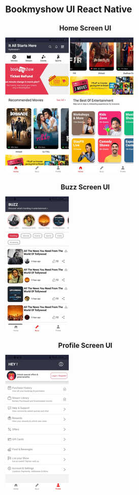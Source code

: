 # Bookmyshow UI React Native

<h2 align="center" > Home Screen UI</h2>
<img src="AppScreenshot\pic1.jpg" width="200" >   <img src="AppScreenshot\pic2.jpg" width="200" >
<br>
<h2 align="center" >Buzz Screen UI</h2>
<img src="AppScreenshot\pic3.jpg" width="200" align="center"  >

<br>

<h2 align="center">Profile Screen UI</h2>
<img src="AppScreenshot\pic4.jpg" width="200" align="center" >



